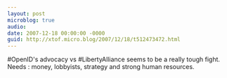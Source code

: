 ```yaml
---
layout: post
microblog: true
audio: 
date: 2007-12-18 00:00:00 -0000
guid: http://xtof.micro.blog/2007/12/18/t512473472.html
---
```

#OpenID's advocacy vs #LibertyAlliance seems to be a really tough fight. Needs : money, lobbyists, strategy and strong human resources.
